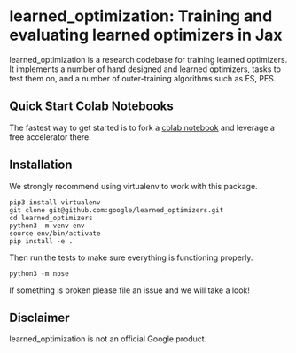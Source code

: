 # learned\_optimization: Training and evaluating learned optimizers in Jax

learned\_optimization is a research codebase for training learned
optimizers. It implements a number of hand designed and learned optimizers, tasks to test them on, and a number of outer-training algorithms such as ES, PES.

## Quick Start Colab Notebooks
The fastest way to get started is to fork a [colab notebook](https://github.com/google/learned_optimization/notebooks) and leverage a free accelerator there.

## Installation

We strongly recommend using virtualenv to work with this package.

```
pip3 install virtualenv
git clone git@github.com:google/learned_optimizers.git
cd learned_optimizers
python3 -m venv env
source env/bin/activate
pip install -e .
```

Then run the tests to make sure everything is functioning properly.

```
python3 -m nose
```

If something is broken please file an issue and we will take a look!

## Disclaimer

learned\_optimization is not an official Google product.
